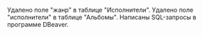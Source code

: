 Удалено поле  "жанр" в таблице "Исполнители".
Удалено поле "исполнители" в таблице "Альбомы".
Написаны SQL-запросы в программе DBeaver.